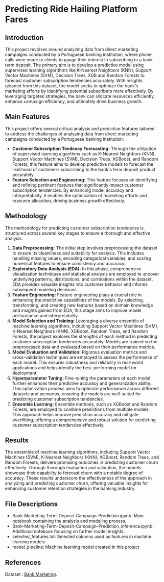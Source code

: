 # Predicting Ride Hailing Platform Fares
## Introduction
This project revolves around analyzing data from direct marketing campaigns conducted by a Portuguese banking institution, where phone calls were made to clients to gauge their interest in subscribing to a bank term deposit. The primary aim is to develop a predictive model using supervised learning algorithms like K-Nearest Neighbors (KNN), Support Vector Machines (SVM), Decision Trees, XGB and Random Forests to forecast customer subscription tendencies accurately. With insights gleaned from this dataset, the model seeks to optimize the bank's marketing efforts by identifying potential subscribers more effectively. By leveraging targeted strategies, the bank can allocate resources efficiently, enhance campaign efficiency, and ultimately drive business growth.

## Main Features

This project offers several critical analysis and prediction features tailored to address the challenges of analyzing data from direct marketing campaigns conducted by a Portuguese banking institution:

- **Customer Subscription Tendency Forecasting:** Through the utilization of supervised learning algorithms such as K-Nearest Neighbors (KNN), Support Vector Machines (SVM), Decision Trees, XGBoost, and Random Forests, this feature aims to develop predictive models to forecast the likelihood of customers subscribing to the bank's term deposit product accurately.  
- **Feature Selection and Engineering:** This feature focuses on identifying and refining pertinent features that significantly impact customer subscription tendencies. By enhancing model accuracy and interpretability, it enables the optimization of marketing efforts and resource allocation, driving business growth effectively.

## Methodology

The methodology for predicting customer subscription tendencies is structured across several key stages to ensure a thorough and effective analysis:

1. **Data Preprocessing:** The initial step involves preprocessing the dataset to ensure its cleanliness and suitability for analysis. This includes handling missing values, encoding categorical variables, and scaling numerical features to ensure consistency and accuracy.
2. **Exploratory Data Analysis (EDA):** In this phase, comprehensive visualization techniques and statistical analysis are employed to uncover underlying patterns, distributions, and correlations within the dataset. EDA provides valuable insights into customer behavior and informs subsequent modeling decisions.
3. **Feature Engineering:** Feature engineering plays a crucial role in enhancing the predictive capabilities of the models. By selecting, transforming, and creating new features based on domain knowledge and insights gained from EDA, this stage aims to improve model performance and interpretability.
4. **Model Selection and Training:** Leveraging a diverse ensemble of machine learning algorithms, including Support Vector Machines (SVM), K-Nearest Neighbors (KNN), XGBoost, Random Trees, and Random Forests, the project explores the strengths of each method in predicting customer subscription tendencies accurately. Models are trained on the preprocessed data and evaluated based on their performance metrics.
5. **Model Evaluation and Validation:** Rigorous evaluation metrics and cross-validation techniques are employed to assess the performance of each model. This ensures robustness and reliability in real-world applications and helps identify the best-performing model for deployment.
6. **Hyperparameter Tuning:** Fine-tuning the parameters of each model further enhances their predictive accuracy and generalization ability. This optimization process aims to optimize performance across different datasets and scenarios, ensuring the models are well-suited for predicting customer subscription tendencies.
7. **Ensemble Learning:** Ensemble methods, such as XGBoost and Random Forests, are employed to combine predictions from multiple models. This approach helps improve prediction accuracy and mitigate overfitting, offering a comprehensive and robust solution for predicting customer subscription tendencies effectively.

## Results

The ensemble of machine learning algorithms, including Support Vector Machines (SVM), K-Nearest Neighbors (KNN), XGBoost, Random Trees, and Random Forests, delivers promising outcomes in predicting customer churn effectively. Through thorough evaluation and validation, the models showcase their capability to forecast churn with a notable degree of accuracy. These results underscore the effectiveness of the approach in analyzing and predicting customer churn, offering valuable insights for enhancing customer retention strategies in the banking industry.

## File Descriptions

- Bank-Marketing-Term-Deposit-Campaign-Prediction.ipynb: Main notebook containing the analysis and modeling process.
- Bank-Marketing-Term-Deposit-Campaign-Prediction_inference.ipynb: Additional notebook focusing on further model insights. 
- selected_features.txt: Selected columns used as features in machine learning models 
- model_pipeline: Machine learning model created in this project

## References

Dataset     : <a href="https://archive.ics.uci.edu/dataset/222/bank+marketing">Bank Marketing</a>.  